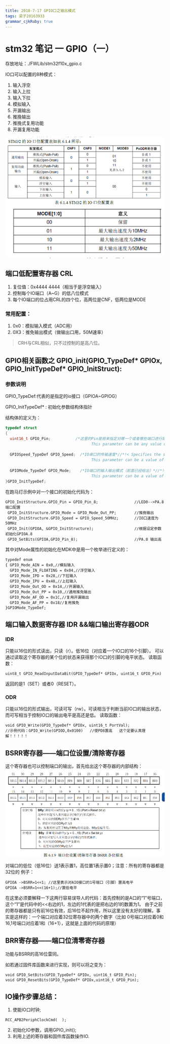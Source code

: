 ```yaml
---
title: 2018-7-17 GPIO口之输出模式
tags: 梁子20163933
grammar_cjkRuby: true
---
```

# stm32 笔记 一 GPIO（一）

存放地址：./FWLib/stm32f10x_gpio.c

IO口可以配置的8种模式：

1. 输入浮空
2. 输入上拉
3. 输入下拉
4. 模拟输入
5. 开漏输出
6. 推挽输出
7. 推挽式复用功能
8. 开漏复用功能

![stm32IO口配置表](./images/1531831178016.png)
![stm32输出模式配置表](./images/1531831523454.png)
## 端口低配置寄存器 CRL
1. 复位值：0x4444 4444（相当于是浮空输入）
2. 控制每个IO端口（A~G）的低八位模式
3. 每个IO端口的位占用CRL的四个位，高两位是CNF，低两位是MODE
### 常用配置：

1. 0x0：模拟输入模式（ADC用）
2. 0X3：推免输出模式（做输出口用，50M速率）

> CRH与CRL相似，只不过控制的是高八位。

## GPIO相关函数之 GPIO_init(GPIO_TypeDef* GPIOx, GPIO_InitTypeDef* GPIO_InitStruct):

### 参数说明

GPIO_TypeDef:代表的是指定的io接口（GPIOA~GPIOG）

GPIO_InitTypeDef* : 初始化参数结构体指针

结构体的定义为：
```c
typedef struct
{
  uint16_t GPIO_Pin;           /*这里的Pin是用来指定对哪一个或者哪些端口进行初始化*//*!< Specifies the GPIO pins to be configured.
                                      This parameter can be any value of @ref GPIO_pins_define */

  GPIOSpeed_TypeDef GPIO_Speed;  /*IO串口的传输速度*//*!< Specifies the speed for the selected pins.
                                      This parameter can be a value of @ref GPIOSpeed_TypeDef */

  GPIOMode_TypeDef GPIO_Mode;    /*IO端口的输入输出模式（前面已经给出）*//*!< Specifies the operating mode for the selected pins.
                                      This parameter can be a value of @ref GPIOMode_TypeDef */
}GPIO_InitTypeDef;
```

在跑马灯示例中对一个接口的初始化代码为：
```csharp?linenums
GPIO_InitStructure.GPIO_Pin = GPIO_Pin_8;				 //LED0-->PA.8 端口配置
 GPIO_InitStructure.GPIO_Mode = GPIO_Mode_Out_PP; 		 //推挽输出
 GPIO_InitStructure.GPIO_Speed = GPIO_Speed_50MHz;		 //IO口速度为50MHz
 GPIO_Init(GPIOA, &GPIO_InitStructure);					 //根据设定参数初始化GPIOA.8
 GPIO_SetBits(GPIOA,GPIO_Pin_8);						 //PA.8 输出高
```
其中对Mode属性的初始化在MDK中是用一个枚举进行定义的：
```csharp?linenums
typedef enum
{ GPIO_Mode_AIN = 0x0,//模拟输入
  GPIO_Mode_IN_FLOATING = 0x04,//浮空输入
  GPIO_Mode_IPD = 0x28,//下拉输入
  GPIO_Mode_IPU = 0x48,//上拉输入
  GPIO_Mode_Out_OD = 0x14,//开漏输入
  GPIO_Mode_Out_PP = 0x10,//通用推免输出
  GPIO_Mode_AF_OD = 0x1C,//复用开漏输出
  GPIO_Mode_AF_PP = 0x18//复用推免
}GPIOMode_TypeDef;
```
## 端口输入数据寄存器 IDR  &&端口输出寄存器ODR
### IDR
只能以16位的形式读出，只读（r）。低16位（对应着一个IO口的16个引脚）。
可以通过读取这个寄存器的某个位的状态来获得那个IO口的引脚的电平状态。
读取函数：
```csharp?linenums
uint8_t GPIO_ReadInputDataBit(GPIO_TypeDef* GPIOx, uint16_t GPIO_Pin)
```
返回的是1（SET）或者0（RESET）。
### ODR
只能以16位的形式输出，可读可写（rw）。可读相当于判断当前IO口的输出状态，而可写相当于控制IO口的输出电平是高还是低。
读取函数：
```csharp?linenums
void GPIO_Write(GPIO_TypeDef* GPIOx, uint16_t PortVal);
//示例代码：GPIO_Write(GPIOD,0x0100)   //使PD8置高   这个定要认真理解！！！！！
```
## BSRR寄存器——端口位设置/清除寄存器

这个寄存器也可以控制端口的输出，首先给出这个寄存器的内部结构：
![BSRR寄存器结构和32位的用处](./images/1531833943488.png)

对端口的低位（低16位）送1表示置1，高位置1表示置0；注意：所有的寄存器都是32位的
例子：
```csharp?linenums
GPIOA ->BSRR=1<<1; //这里表示对AIO接口的1号端口（引脚）置高电平
GPIOA ->BSRR=1<<(16+1);//置低电平
```
在这里必须要解释一下这两行容易误导人的代码：首先控制的是A口的“1”号端口，这个“1”是代码中的<<右边的1，左边的1代表的是把右边的1的数置为1。
由于之前的寄存器都是只有前16位有效，后16位不起作用，所以这里没有太好的理解。事实是这样的：一个端口对应着32位寄存器中的两个数字（比如
0号端口对应着0和16,1号端口对应着1和（16+1），这就是上面的代码的原理）

## BRR寄存器——端口位清零寄存器

功能与BSRR的高16位雷同。

如若通过固件库函数来进行实现，则可以将之变为：
```csharp?linenums
void GPIO_SetBits(GPIO_TypeDef* GPIOx, uint16_t GPIO_Pin);
void GPIO_ResetBits(GPIO_TypeDef* GPIOx,uint16_t GPIO_Pin);
```
## IO操作步骤总结：

1. 使能IO口时钟;
```csharp?linenums
RCC_APB2PeriphClockCmd(  );
```
2. 初始化IO参数，调用GPIO_init();
3. 利用上述的寄存器和固件库函数操作IO.